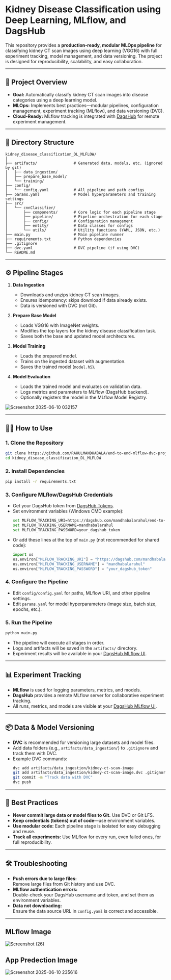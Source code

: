 # Kidney Disease Classification using Deep Learning, MLflow, and DagsHub

This repository provides a **production-ready, modular MLOps pipeline** for classifying kidney CT scan images using deep learning (VGG16) with full experiment tracking, model management, and data versioning. The project is designed for reproducibility, scalability, and easy collaboration.

---

## 🚀 Project Overview

- **Goal:** Automatically classify kidney CT scan images into disease categories using a deep learning model.
- **MLOps:** Implements best practices—modular pipelines, configuration management, experiment tracking (MLflow), and data versioning (DVC).
- **Cloud-Ready:** MLflow tracking is integrated with [DagsHub](https://dagshub.com/mandhabalarahul/kidney_disease_classification_DL_MLFLOW.mlflow) for remote experiment management.

---

## 📁 Directory Structure

```
kidney_disease_classification_DL_MLFLOW/
│
├── artifacts/                # Generated data, models, etc. (ignored by git)
│   ├── data_ingestion/
│   ├── prepare_base_model/
│   └── training/
├── config/
│   └── config.yaml           # All pipeline and path configs
├── params.yaml               # Model hyperparameters and training settings
├── src/
│   └── cnnClassifier/
│       ├── components/       # Core logic for each pipeline stage
│       ├── pipeline/         # Pipeline orchestration for each stage
│       ├── config/           # Configuration management
│       ├── entity/           # Data classes for configs
│       └── utils/            # Utility functions (YAML, JSON, etc.)
├── main.py                   # Main pipeline runner
├── requirements.txt          # Python dependencies
├── .gitignore
├── dvc.yaml                  # DVC pipeline (if using DVC)
└── README.md
```

---

## ⚙️ Pipeline Stages

1. **Data Ingestion**
    - Downloads and unzips kidney CT scan images.
    - Ensures idempotency: skips download if data already exists.
    - Data is versioned with DVC (not Git).

2. **Prepare Base Model**
    - Loads VGG16 with ImageNet weights.
    - Modifies the top layers for the kidney disease classification task.
    - Saves both the base and updated model architectures.

3. **Model Training**
    - Loads the prepared model.
    - Trains on the ingested dataset with augmentation.
    - Saves the trained model (`model.h5`).

4. **Model Evaluation**
    - Loads the trained model and evaluates on validation data.
    - Logs metrics and parameters to MLflow (DagsHub backend).
    - Optionally registers the model in the MLflow Model Registry.
  
![Screenshot 2025-06-10 032157](https://github.com/user-attachments/assets/d9268d05-f658-4352-b55d-aaeb69bab9e0)


---

## 🧑‍💻 How to Use

### 1. **Clone the Repository**
```sh
git clone https://github.com/RAHULMANDHABALA/end-to-end-mlflow-dvc-project.git
cd kidney_disease_classification_DL_MLFLOW
```

### 2. **Install Dependencies**
```sh
pip install -r requirements.txt
```

### 3. **Configure MLflow/DagsHub Credentials**
- Get your DagsHub token from [DagsHub Tokens](https://dagshub.com/user/settings/tokens).
- Set environment variables (Windows CMD example):
  ```sh
  set MLFLOW_TRACKING_URI=https://dagshub.com/mandhabalarahul/end-to-end-mlflow-dvc-project.mlflow
  set MLFLOW_TRACKING_USERNAME=mandhabalarahul
  set MLFLOW_TRACKING_PASSWORD=your_dagshub_token
  ```
- Or add these lines at the top of `main.py` (not recommended for shared code):
  ```python
  import os
  os.environ["MLFLOW_TRACKING_URI"] = "https://dagshub.com/mandhabalarahul/end-to-end-mlflow-dvc-project.mlflow"
  os.environ["MLFLOW_TRACKING_USERNAME"] = "mandhabalarahul"
  os.environ["MLFLOW_TRACKING_PASSWORD"] = "your_dagshub_token"
  ```

### 4. **Configure the Pipeline**
- Edit `config/config.yaml` for paths, MLflow URI, and other pipeline settings.
- Edit `params.yaml` for model hyperparameters (image size, batch size, epochs, etc.).

### 5. **Run the Pipeline**
```sh
python main.py
```
- The pipeline will execute all stages in order.
- Logs and artifacts will be saved in the `artifacts/` directory.
- Experiment results will be available in your [DagsHub MLflow UI](https://dagshub.com/mandhabalarahul/kidney_disease_classification_DL_MLFLOW.mlflow).

---

## 📊 Experiment Tracking

- **MLflow** is used for logging parameters, metrics, and models.
- **DagsHub** provides a remote MLflow server for collaborative experiment tracking.
- All runs, metrics, and models are visible at your [DagsHub MLflow UI](https://dagshub.com/mandhabalarahul/kidney_disease_classification_DL_MLFLOW.mlflow).

---

## 📦 Data & Model Versioning

- **DVC** is recommended for versioning large datasets and model files.
- Add data folders (e.g., `artifacts/data_ingestion/`) to `.gitignore` and track them with DVC.
- Example DVC commands:
  ```sh
  dvc add artifacts/data_ingestion/kidney-ct-scan-image
  git add artifacts/data_ingestion/kidney-ct-scan-image.dvc .gitignore
  git commit -m "Track data with DVC"
  dvc push
  ```

---

## 📝 Best Practices

- **Never commit large data or model files to Git.** Use DVC or Git LFS.
- **Keep credentials (tokens) out of code**—use environment variables.
- **Use modular code:** Each pipeline stage is isolated for easy debugging and reuse.
- **Track all experiments:** Use MLflow for every run, even failed ones, for full reproducibility.

---

## 🛠️ Troubleshooting

- **Push errors due to large files:**  
  Remove large files from Git history and use DVC.
- **MLflow authentication errors:**  
  Double-check your DagsHub username and token, and set them as environment variables.
- **Data not downloading:**  
  Ensure the data source URL in `config.yaml` is correct and accessible.

---

## MLflow Image


![Screenshot (26)](https://github.com/user-attachments/assets/fb3b0120-bb10-4afe-a617-2b33fe9ff4c4)


## App Predection Image
  
![Screenshot 2025-06-10 235616](https://github.com/user-attachments/assets/fd9973c4-9b18-4971-9571-19d4408609f2)


